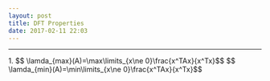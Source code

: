 ```yaml
---
layout: post
title: DFT Properties
date: 2017-02-11 22:03
---
```


----------------
<div>
1. 
   $$ \lamda_{max}(A)=\max\limits_{x\ne 0}\frac{x^TAx}{x^Tx}$$
   $$ \lamda_{min}(A)=\min\limits_{x\ne 0}\frac{x^TAx}{x^Tx}$$

</div>

